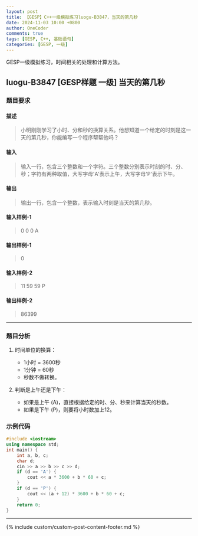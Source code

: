 ```yaml
---
layout: post
title: 【GESP】C++一级模拟练习luogu-B3847，当天的第几秒
date: 2024-11-03 10:00 +0800
author: OneCoder
comments: true
tags: [GESP, C++, 基础语句]
categories: [GESP, 一级]
---
```

GESP一级模拟练习，时间相关的处理和计算方法。

<!--more-->

## luogu-B3847 [GESP样题 一级] 当天的第几秒

### 题目要求

#### 描述

>小明刚刚学习了小时、分和秒的换算关系。他想知道一个给定的时刻是这一天的第几秒，你能编写一个程序帮帮他吗？

#### 输入

>输入一行，包含三个整数和一个字符。三个整数分别表示时刻的时、分、秒；字符有两种取值，大写字母'A'表示上午，大写字母'P'表示下午。

#### 输出

>输出一行，包含一个整数，表示输入时刻是当天的第几秒。

#### 输入样例-1

>0 0 0 A

#### 输出样例-1

>0

#### 输入样例-2

>11 59 59 P

#### 输出样例-2

>86399  

---

### 题目分析

1. 时间单位的换算：

   - 1小时 = 3600秒
   - 1分钟 = 60秒
   - 秒数不做转换。

2. 判断是上午还是下午：

   - 如果是上午 (A)，直接根据给定的时、分、秒来计算当天的秒数。
   - 如果是下午 (P)，则要将小时数加上12。

### 示例代码

```cpp
#include <iostream>
using namespace std;
int main() {
    int a, b, c;
    char d;
    cin >> a >> b >> c >> d;
    if (d == 'A') {
        cout << a * 3600 + b * 60 + c;
    }
    if (d == 'P') {
        cout << (a + 12) * 3600 + b * 60 + c;
    }
    return 0;
}
```

---

{% include custom/custom-post-content-footer.md %}
